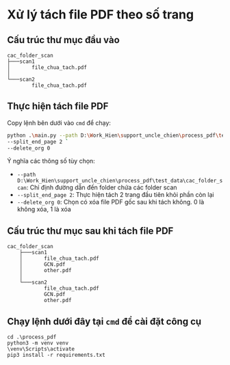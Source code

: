 # Xử lý tách file PDF theo số trang
## Cấu trúc thư mục đầu vào
```shell
cac_folder_scan
├───scan1
│       file_chua_tach.pdf
│
└───scan2
        file_chua_tach.pdf
```
## Thực hiện tách file PDF
Copy lệnh bên dưới vào `cmd` để chạy:
```sh
python .\main.py --path D:\Work_Hien\support_uncle_chien\process_pdf\test_data\cac_folder_scan `
--split_end_page 2 `
--delete_org 0
```
Ý nghĩa các thông số tùy chọn:
- `--path D:\Work_Hien\support_uncle_chien\process_pdf\test_data\cac_folder_scan`: Chỉ định đường dẫn đến folder chứa
các folder scan
- `--split_end_page 2`: Thực hiện tách 2 trang đầu tiên khỏi phần còn lại
- `--delete_org 0`: Chọn có xóa file PDF gốc sau khi tách không. 0 là không xóa, 1 là xóa
## Cấu trúc thư mục sau khi tách file PDF
```shell
cac_folder_scan
    ├───scan1
    │       file_chua_tach.pdf
    │       GCN.pdf
    │       other.pdf
    │
    └───scan2
            file_chua_tach.pdf
            GCN.pdf
            other.pdf
```
## Chạy lệnh dưới đây tại `cmd` để cài đặt công cụ
```shell
cd .\process_pdf
python3 -m venv venv
\venv\Scripts\activate
pip3 install -r requirements.txt
```